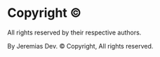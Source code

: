 #                                        Copyright ©

All rights reserved by their respective authors. 

By Jeremias Dev. © Copyright,
All rights reserved.

